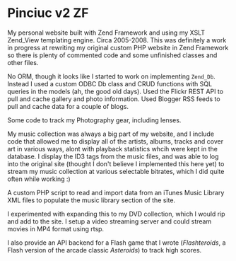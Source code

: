 # Pinciuc v2 ZF

My personal website built with Zend Framework and using my XSLT Zend_View
templating engine. Circa 2005-2008. This was definitely a work in progress at
rewriting my original custom PHP website in Zend Framework so there is plenty
of commented code and some unfinished classes and other files.

No ORM, though it looks like I started to work on implementing `Zend_Db`.
Instead I used a custom ODBC Db class and CRUD functions with SQL queries in
the models (ah, the good old days). Used the Flickr REST API to pull and
cache gallery and photo information. Used Blogger RSS feeds to pull and
cache data for a couple of blogs.

Some code to track my Photography gear, including lenses.

My music collection was always a big part of my website, and I include code
that allowed me to display all of the artists, albums, tracks and cover art in
various ways, alont with playback statistics whcih were kept in the database.
I display the ID3 tags from the music files, and was able to log into the
original site (thought I don't believe I implemented this here yet) to stream
my music collection at various selectable bitrates, which I did quite often
while working :)

A custom PHP script to read and import data from an iTunes Music Library XML
files to populate the music library section of the site.

I experimented with expanding this to my DVD collection, which I would rip and
add to the site. I setup a video streaming server and could stream movies in
MP4 format using rtsp.

I also provide an API backend for a Flash game that I wrote (*Flashteroids*, a
Flash version of the arcade classic *Asteroids*) to track high scores.
